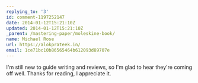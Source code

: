 ```yaml
---
replying_to: '3'
id: comment-1197252147
date: 2014-01-12T15:21:10Z
updated: 2014-01-12T15:21:10Z
_parent: /mastering-paper/moleskine-book/
name: Michael Rose
url: https://alokprateek.in/
email: 1ce71bc10b86565464b612093d89707e
---
```


I'm still new to guide writing and reviews, so I'm glad to hear they're coming
off well. Thanks for reading, I appreciate it.
